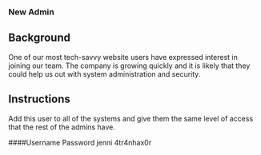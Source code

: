 ### New Admin

## Background
One of our most tech-savvy website users have expressed interest in joining our team. The company is growing quickly and it is likely that they could help us out with system administration and security.

## Instructions
Add this user to all of the systems and give them the same level of access that the rest of the admins have.

####Username Password
jenni 4tr4nhax0r
